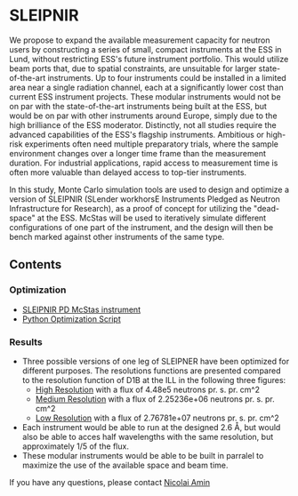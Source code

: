 # SLEIPNIR

We propose to expand the available measurement capacity for neutron users by constructing a series of small, compact instruments at the ESS in Lund, without restricting ESS's future instrument portfolio. This would utilize beam ports that, due to spatial constraints, are unsuitable for larger state-of-the-art instruments. Up to four instruments could be installed in a limited area near a single radiation channel, each at a significantly lower cost than current ESS instrument projects. These modular instruments would not be on par with the state-of-the-art instruments being built at the ESS, but would be on par with other instruments around Europe, simply due to the high brilliance of the ESS moderator. Distinctly, not all studies require the advanced capabilities of the ESS's flagship instruments. Ambitious or high-risk experiments often need multiple preparatory trials, where the sample environment changes over a longer time frame than the measurement duration. For industrial applications, rapid access to measurement time is often more valuable than delayed access to top-tier instruments.

In this study, Monte Carlo simulation tools are used to design and optimize a version of SLEIPNIR (SLender workhorsE Instruments Pledged as Neutron Infrastructure for Research), as a proof of concept for utilizing the "dead-space" at the ESS. McStas will be used to iteratively simulate different configurations of one part of the instrument, and the design will then be bench marked against other instruments of the same type.

## Contents

### Optimization

- [SLEIPNIR PD McStas instrument](Optimization/SLEIPNIR.instr)
- [Python Optimization Script](Optimization/optimization_4.py)

### Results

- Three possible versions of one leg of SLEIPNER have been optimized for different purposes. The resolutions functions are presented compared to the resolution function of D1B at the ILL in the following three figures:
    - [High Resolution](Results/D1B_4_Low.png) with a flux of 4.48e5 neutrons pr. s. pr. cm^2
    - [Medium Resolution](Results/D1B_4_Medium.png) with a flux of 2.25236e+06 neutrons pr. s. pr. cm^2
    - [Low Resolution](Results/D1B_4_High.png) with a flux of 2.76781e+07 neutrons pr. s. pr. cm^2
- Each instrument would be able to run at the designed 2.6 Å, but would also be able to acces half wavelengths with the same resolution, but approximately 1/5 of the flux.
- These modular instruments would be able to be built in parralel to maximize the use of the available space and beam time.

If you have any questions, please contact [Nicolai Amin](mailto:s194113@dtu.dk)
